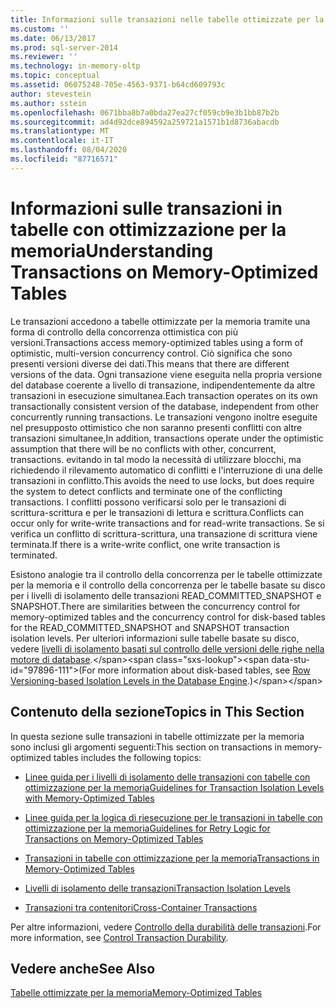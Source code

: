 ```yaml
---
title: Informazioni sulle transazioni nelle tabelle ottimizzate per la memoria | Microsoft Docs
ms.custom: ''
ms.date: 06/13/2017
ms.prod: sql-server-2014
ms.reviewer: ''
ms.technology: in-memory-oltp
ms.topic: conceptual
ms.assetid: 06075248-705e-4563-9371-b64cd609793c
author: stevestein
ms.author: sstein
ms.openlocfilehash: 0671bba8b7a0bda27ea27cf059cb9e3b1bb87b2b
ms.sourcegitcommit: ad4d92dce894592a259721a1571b1d8736abacdb
ms.translationtype: MT
ms.contentlocale: it-IT
ms.lasthandoff: 08/04/2020
ms.locfileid: "87716571"
---
```

# <a name="understanding-transactions-on-memory-optimized-tables"></a><span data-ttu-id="97896-102">Informazioni sulle transazioni in tabelle con ottimizzazione per la memoria</span><span class="sxs-lookup"><span data-stu-id="97896-102">Understanding Transactions on Memory-Optimized Tables</span></span>
  <span data-ttu-id="97896-103">Le transazioni accedono a tabelle ottimizzate per la memoria tramite una forma di controllo della concorrenza ottimistica con più versioni.</span><span class="sxs-lookup"><span data-stu-id="97896-103">Transactions access memory-optimized tables using a form of optimistic, multi-version concurrency control.</span></span> <span data-ttu-id="97896-104">Ciò significa che sono presenti versioni diverse dei dati.</span><span class="sxs-lookup"><span data-stu-id="97896-104">This means that there are different versions of the data.</span></span> <span data-ttu-id="97896-105">Ogni transazione viene eseguita nella propria versione del database coerente a livello di transazione, indipendentemente da altre transazioni in esecuzione simultanea.</span><span class="sxs-lookup"><span data-stu-id="97896-105">Each transaction operates on its own transactionally consistent version of the database, independent from other concurrently running transactions.</span></span> <span data-ttu-id="97896-106">Le transazioni vengono inoltre eseguite nel presupposto ottimistico che non saranno presenti conflitti con altre transazioni simultanee,</span><span class="sxs-lookup"><span data-stu-id="97896-106">In addition, transactions operate under the optimistic assumption that there will be no conflicts with other, concurrent, transactions.</span></span> <span data-ttu-id="97896-107">evitando in tal modo la necessità di utilizzare blocchi, ma richiedendo il rilevamento automatico di conflitti e l'interruzione di una delle transazioni in conflitto.</span><span class="sxs-lookup"><span data-stu-id="97896-107">This avoids the need to use locks, but does require the system to detect conflicts and terminate one of the conflicting transactions.</span></span> <span data-ttu-id="97896-108">I conflitti possono verificarsi solo per le transazioni di scrittura-scrittura e per le transazioni di lettura e scrittura.</span><span class="sxs-lookup"><span data-stu-id="97896-108">Conflicts can occur only for write-write transactions and for read-write transactions.</span></span> <span data-ttu-id="97896-109">Se si verifica un conflitto di scrittura-scrittura, una transazione di scrittura viene terminata.</span><span class="sxs-lookup"><span data-stu-id="97896-109">If there is a write-write conflict, one write transaction is terminated.</span></span>  
  
 <span data-ttu-id="97896-110">Esistono analogie tra il controllo della concorrenza per le tabelle ottimizzate per la memoria e il controllo della concorrenza per le tabelle basate su disco per i livelli di isolamento delle transazioni READ_COMMITTED_SNAPSHOT e SNAPSHOT.</span><span class="sxs-lookup"><span data-stu-id="97896-110">There are similarities between the concurrency control for memory-optimized tables and the concurrency control for disk-based tables for the READ_COMMITTED_SNAPSHOT and SNAPSHOT transaction isolation levels.</span></span> <span data-ttu-id="97896-111">Per ulteriori informazioni sulle tabelle basate su disco, vedere [livelli di isolamento basati sul controllo delle versioni delle righe nella motore di database](https://msdn.microsoft.com/library/ms177404\(v=sql.100\).aspx).</span><span class="sxs-lookup"><span data-stu-id="97896-111">(For more information about disk-based tables, see [Row Versioning-based Isolation Levels in the Database Engine](https://msdn.microsoft.com/library/ms177404\(v=sql.100\).aspx).)</span></span>  
  
## <a name="topics-in-this-section"></a><span data-ttu-id="97896-112">Contenuto della sezione</span><span class="sxs-lookup"><span data-stu-id="97896-112">Topics in This Section</span></span>  
 <span data-ttu-id="97896-113">In questa sezione sulle transazioni in tabelle ottimizzate per la memoria sono inclusi gli argomenti seguenti:</span><span class="sxs-lookup"><span data-stu-id="97896-113">This section on transactions in memory-optimized tables includes the following topics:</span></span>  
  
-   [<span data-ttu-id="97896-114">Linee guida per i livelli di isolamento delle transazioni con tabelle con ottimizzazione per la memoria</span><span class="sxs-lookup"><span data-stu-id="97896-114">Guidelines for Transaction Isolation Levels with Memory-Optimized Tables</span></span>](../relational-databases/in-memory-oltp/memory-optimized-tables.md)  
  
-   [<span data-ttu-id="97896-115">Linee guida per la logica di riesecuzione per le transazioni in tabelle con ottimizzazione per la memoria</span><span class="sxs-lookup"><span data-stu-id="97896-115">Guidelines for Retry Logic for Transactions on Memory-Optimized Tables</span></span>](guidelines-for-retry-logic-for-transactions-on-memory-optimized-tables.md)  
  
-   [<span data-ttu-id="97896-116">Transazioni in tabelle con ottimizzazione per la memoria</span><span class="sxs-lookup"><span data-stu-id="97896-116">Transactions in Memory-Optimized Tables</span></span>](transactions-in-memory-optimized-tables.md)  
  
-   [<span data-ttu-id="97896-117">Livelli di isolamento delle transazioni</span><span class="sxs-lookup"><span data-stu-id="97896-117">Transaction Isolation Levels</span></span>](transaction-isolation-levels.md)  
  
-   [<span data-ttu-id="97896-118">Transazioni tra contenitori</span><span class="sxs-lookup"><span data-stu-id="97896-118">Cross-Container Transactions</span></span>](cross-container-transactions.md)  
  
 <span data-ttu-id="97896-119">Per altre informazioni, vedere [Controllo della durabilità delle transazioni](../relational-databases/logs/control-transaction-durability.md).</span><span class="sxs-lookup"><span data-stu-id="97896-119">For more information, see [Control Transaction Durability](../relational-databases/logs/control-transaction-durability.md).</span></span>  
  
## <a name="see-also"></a><span data-ttu-id="97896-120">Vedere anche</span><span class="sxs-lookup"><span data-stu-id="97896-120">See Also</span></span>  
 [<span data-ttu-id="97896-121">Tabelle ottimizzate per la memoria</span><span class="sxs-lookup"><span data-stu-id="97896-121">Memory-Optimized Tables</span></span>](../relational-databases/in-memory-oltp/memory-optimized-tables.md)  
  
  

